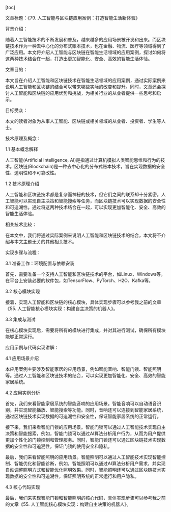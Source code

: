
[toc]                    
                
                
文章标题：《79. 人工智能与区块链应用案例：打造智能生活新体验》

背景介绍：

随着人工智能技术的不断发展和普及，越来越多的应用场景被开发和出来。而区块链技术作为一种去中心化的分布式账本技术，也在金融、物流、医疗等领域得到了广泛应用。本文将介绍人工智能与区块链在智能生活领域的应用案例，探讨如何将这两种技术结合在一起，打造出更加智能化、安全、高效的智能生活体验。

文章目的：

本文旨在介绍人工智能和区块链技术在智能生活领域的应用案例，通过实际案例来说明人工智能和区块链的结合可以带来哪些实际的改变和提升。同时，文章还会探讨人工智能和区块链的应用优势和挑战，为相关行业的从业者提供一些思考和启示。

目标受众：

本文的读者对象为从事人工智能、区块链或相关领域的从业者、投资者、学生等人士。

技术原理及概念：

1.1 基本概念解释

人工智能(Artificial Intelligence, AI)是指通过计算机模拟人类智能思维和行为的技术。区块链(Blockchain)是一种去中心化的分布式账本技术，旨在实现数据的安全性、透明性和不可篡改性。

1.2 技术原理介绍

人工智能和区块链技术都是复杂而神秘的技术，但它们之间的联系却十分紧密。人工智能可以实现自主决策和智能搜索等任务，而区块链技术可以实现数据的安全性和可追溯性。通过将这两种技术结合在一起，可以实现更加智能化、安全、高效的智能生活体验。

相关技术比较：

在本文中，我们将通过实际案例来说明人工智能和区块链技术的结合，本文将不介绍与本文主题无关的其他相关技术。

实现步骤与流程：

3.1 准备工作：环境配置与依赖安装

首先，需要准备一个支持人工智能和区块链技术的平台，如Linux、Windows等。在平台上安装必要的软件包，如TensorFlow、PyTorch、H2O、Kafka等。

3.2 核心模块实现

接着，实现人工智能和区块链的核心模块，具体实现步骤可以参考我之前的文章《55. 人工智能核心模块实现：构建自主决策的机器人》。

3.3 集成与测试

在核心模块实现后，需要将所有的模块进行集成，并对其进行测试，确保所有模块能够正常运行。

应用示例与代码实现讲解：

4.1 应用场景介绍

本应用案例主要涉及智能家居的应用场景，例如智能音响、智能门锁、智能照明等。通过人工智能和区块链技术的结合，可以实现更加智能化、安全、高效的智能家居系统。

4.2 应用实例分析

首先，我们来看智能家居系统的智能音响的应用场景。智能音响可以自动语音识别，并实现智能播放、智能搜索等功能。同时，音响还可以连接到智能家居系统，通过区块链技术实现数据的可追溯性和安全性，保证智能家居系统的正常运行。

接下来，我们来看智能门锁的应用场景。智能门锁可以通过人工智能技术实现自主决策和智能搜索，例如，智能门锁可以通过AI算法分析用户行为，从而为用户提供更加个性化的门锁控制和管理服务。同时，智能门锁还可以通过区块链技术实现数据的安全性和可追溯性，保证门锁的使用安全和隐私。

最后，我们来看智能照明的应用场景。智能照明可以通过人工智能技术实现智能控制、智能优化和智能诊断，例如，智能照明可以通过AI算法分析用户需求，并实现自动调整照明方式和智能优化照明效果。同时，智能照明还可以通过区块链技术实现数据的安全性和可追溯性，保证照明系统的正常运行和用户隐私。

4.3 核心代码实现

最后，我们来实现智能门锁和智能照明的核心代码，具体实现步骤可以参考我之前的文章《55. 人工智能核心模块实现：构建自主决策的机器人》。

